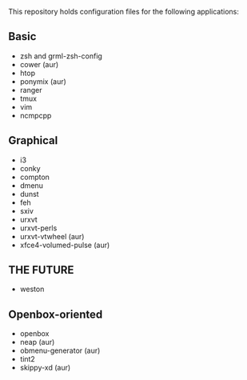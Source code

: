This repository holds configuration files for the following applications:

Basic
-----

- zsh and grml-zsh-config
- cower (aur)
- htop
- ponymix (aur)
- ranger
- tmux
- vim
- ncmpcpp

Graphical
-----

- i3
- conky
- compton
- dmenu
- dunst
- feh
- sxiv
- urxvt
- urxvt-perls
- urxvt-vtwheel (aur)
- xfce4-volumed-pulse (aur)

THE FUTURE
-----
- weston

Openbox-oriented
-----

- openbox
- neap (aur)
- obmenu-generator (aur)
- tint2
- skippy-xd (aur)

